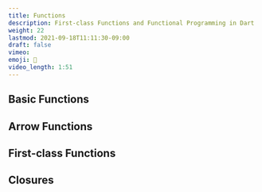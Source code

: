 ```yaml
---
title: Functions
description: First-class Functions and Functional Programming in Dart
weight: 22
lastmod: 2021-09-18T11:11:30-09:00
draft: false
vimeo: 
emoji: 🎯
video_length: 1:51
---
```


## Basic Functions

## Arrow Functions

## First-class Functions

## Closures
